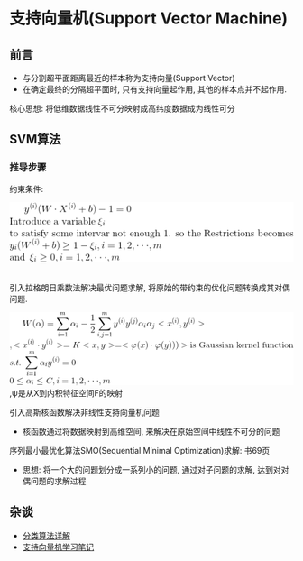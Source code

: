 # 支持向量机(Support Vector Machine)

## 前言
- 与分割超平面距离最近的样本称为支持向量(Support Vector)
- 在确定最终的分隔超平面时, 只有支持向量起作用, 其他的样本点并不起作用.

核心思想: 将低维数据线性不可分映射成高纬度数据成为线性可分

## SVM算法

### 推导步骤
约束条件: 
<br><center>![](MularGif/Chapter4Gif/Restrictions.gif)</center></br>

引入拉格朗日乘数法解决最优问题求解, 将原始的带约束的优化问题转换成其对偶问题.
<br><center>![](MularGif/Chapter4Gif/GaussianKernelFunction.gif)</center>,ψ是从X到内积特征空间F的映射</br>

引入高斯核函数解决非线性支持向量机问题
- 核函数通过将数据映射到高维空间, 来解决在原始空间中线性不可分的问题

序列最小最优化算法SMO(Sequential Minimal Optimization)求解: 书69页
- 思想: 将一个大的问题划分成一系列小的问题, 通过对子问题的求解, 达到对对偶问题的求解过程

## 杂谈
- [分类算法详解](https://www.cnblogs.com/berkeleysong/articles/3251245.html)
- [支持向量机学习笔记](https://blog.csdn.net/v_victor/article/details/51508884)
